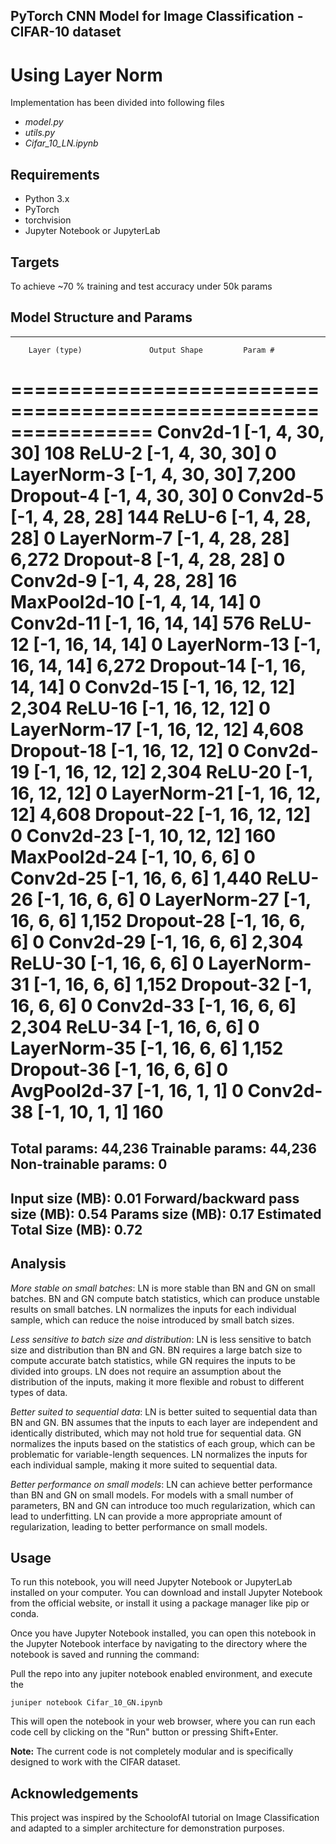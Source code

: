 ## PyTorch CNN Model for Image Classification - CIFAR-10 dataset
# Using Layer Norm

Implementation has been divided into following files
- _model.py_
- _utils.py_
- _Cifar_10_LN.ipynb_

## Requirements
- Python 3.x
- PyTorch
- torchvision
- Jupyter Notebook or JupyterLab

## Targets
To achieve ~70 % training and test accuracy under 50k params

## Model Structure and Params

----------------------------------------------------------------
        Layer (type)               Output Shape         Param #
================================================================
            Conv2d-1            [-1, 4, 30, 30]             108
              ReLU-2            [-1, 4, 30, 30]               0
         LayerNorm-3            [-1, 4, 30, 30]           7,200
           Dropout-4            [-1, 4, 30, 30]               0
            Conv2d-5            [-1, 4, 28, 28]             144
              ReLU-6            [-1, 4, 28, 28]               0
         LayerNorm-7            [-1, 4, 28, 28]           6,272
           Dropout-8            [-1, 4, 28, 28]               0
            Conv2d-9            [-1, 4, 28, 28]              16
        MaxPool2d-10            [-1, 4, 14, 14]               0
           Conv2d-11           [-1, 16, 14, 14]             576
             ReLU-12           [-1, 16, 14, 14]               0
        LayerNorm-13           [-1, 16, 14, 14]           6,272
          Dropout-14           [-1, 16, 14, 14]               0
           Conv2d-15           [-1, 16, 12, 12]           2,304
             ReLU-16           [-1, 16, 12, 12]               0
        LayerNorm-17           [-1, 16, 12, 12]           4,608
          Dropout-18           [-1, 16, 12, 12]               0
           Conv2d-19           [-1, 16, 12, 12]           2,304
             ReLU-20           [-1, 16, 12, 12]               0
        LayerNorm-21           [-1, 16, 12, 12]           4,608
          Dropout-22           [-1, 16, 12, 12]               0
           Conv2d-23           [-1, 10, 12, 12]             160
        MaxPool2d-24             [-1, 10, 6, 6]               0
           Conv2d-25             [-1, 16, 6, 6]           1,440
             ReLU-26             [-1, 16, 6, 6]               0
        LayerNorm-27             [-1, 16, 6, 6]           1,152
          Dropout-28             [-1, 16, 6, 6]               0
           Conv2d-29             [-1, 16, 6, 6]           2,304
             ReLU-30             [-1, 16, 6, 6]               0
        LayerNorm-31             [-1, 16, 6, 6]           1,152
          Dropout-32             [-1, 16, 6, 6]               0
           Conv2d-33             [-1, 16, 6, 6]           2,304
             ReLU-34             [-1, 16, 6, 6]               0
        LayerNorm-35             [-1, 16, 6, 6]           1,152
          Dropout-36             [-1, 16, 6, 6]               0
        AvgPool2d-37             [-1, 16, 1, 1]               0
           Conv2d-38             [-1, 10, 1, 1]             160
================================================================
Total params: 44,236
Trainable params: 44,236
Non-trainable params: 0
----------------------------------------------------------------
Input size (MB): 0.01
Forward/backward pass size (MB): 0.54
Params size (MB): 0.17
Estimated Total Size (MB): 0.72
----------------------------------------------------------------

## Analysis

_More stable on small batches_: LN is more stable than BN and GN on small batches. BN and GN compute batch statistics, which can produce unstable results on small batches. LN normalizes the inputs for each individual sample, which can reduce the noise introduced by small batch sizes.

_Less sensitive to batch size and distribution_: LN is less sensitive to batch size and distribution than BN and GN. BN requires a large batch size to compute accurate batch statistics, while GN requires the inputs to be divided into groups. LN does not require an assumption about the distribution of the inputs, making it more flexible and robust to different types of data.

_Better suited to sequential data_: LN is better suited to sequential data than BN and GN. BN assumes that the inputs to each layer are independent and identically distributed, which may not hold true for sequential data. GN normalizes the inputs based on the statistics of each group, which can be problematic for variable-length sequences. LN normalizes the inputs for each individual sample, making it more suited to sequential data.

_Better performance on small models_: LN can achieve better performance than BN and GN on small models. For models with a small number of parameters, BN and GN can introduce too much regularization, which can lead to underfitting. LN can provide a more appropriate amount of regularization, leading to better performance on small models.

## Usage

To run this notebook, you will need Jupyter Notebook or JupyterLab installed on your computer.
You can download and install Jupyter Notebook from the official website, or install it using a package manager like pip or conda.

Once you have Jupyter Notebook installed, you can open this notebook in the Jupyter Notebook interface by navigating to the directory where the notebook is saved and running the command:

Pull the repo into any jupiter notebook enabled environment, and execute the 
```
juniper notebook Cifar_10_GN.ipynb
```

This will open the notebook in your web browser, where you can run each code cell by clicking on the "Run" button or pressing Shift+Enter.

**Note:** The current code is not completely modular and is specifically designed to work with the CIFAR dataset.

## Acknowledgements
This project was inspired by the SchoolofAI tutorial on Image Classification and adapted to a simpler architecture for demonstration purposes.
